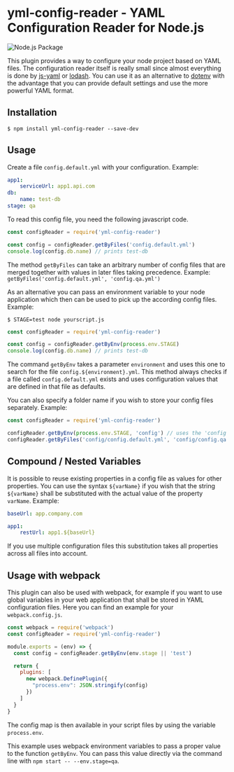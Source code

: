 # yml-config-reader - YAML Configuration Reader for Node.js

![Node.js Package](https://github.com/prof-schnitzel/yml-config-reader/workflows/Node.js%20Package/badge.svg)

This plugin provides a way to configure your node project based on YAML files. The configuration
reader itself is really small since almost everything is done by
[js-yaml](https://github.com/nodeca/js-yaml) or [lodash](https://github.com/lodash/lodash). You can
use it as an alternative to [dotenv](https://github.com/motdotla/dotenv) with the advantage that
you can provide default settings and use the more powerful YAML format.

## Installation

```
$ npm install yml-config-reader --save-dev
```

## Usage

Create a file `config.default.yml` with your configuration. Example:

```yaml
app1:
    serviceUrl: app1.api.com
db:
    name: test-db
stage: qa
```
To read this config file, you need the following javascript code.
```javascript
const configReader = require('yml-config-reader')

const config = configReader.getByFiles('config.default.yml')
console.log(config.db.name) // prints test-db
```
The method `getByFiles` can take an arbitrary number of config files that are merged together with
values in later files taking precedence.
Example: `getByFiles('config.default.yml', 'config.qa.yml')`

As an alternative you can pass an environment variable to your node application which then can be
used to pick up the according config files. Example:
```
$ STAGE=test node yourscript.js
```
```javascript
const configReader = require('yml-config-reader')

const config = configReader.getByEnv(process.env.STAGE)
console.log(config.db.name) // prints test-db
```
The command `getByEnv` takes a parameter `environment` and uses this one to search for the file
`config.${environment}.yml`. This method always checks if a file called `config.default.yml` exists
and uses configuration values that are defined in that file as defaults.

You can also specify a folder name if you wish to store your config files separately. Example:
```javascript
const configReader = require('yml-config-reader')

configReader.getByEnv(process.env.STAGE, 'config') // uses the 'config' folder
configReader.getByFiles('config/config.default.yml', 'config/config.qa.yml')
```

## Compound / Nested Variables

It is possible to reuse existing properties in a config file as values for other properties. You
can use the syntax `${varName}` if you wish that the string `${varName}` shall be substituted with
the actual value of the property `varName`.
Example:
```yaml
baseUrl: app.company.com

app1:
    restUrl: app1.${baseUrl}
```
If you use multiple configuration files this substitution takes all properties across all files into
account.

## Usage with webpack

This plugin can also be used with webpack, for example if you want to use global variables in
your web application that shall be stored in YAML configuration files. Here you can find an example
for your `webpack.config.js`.
```javascript
const webpack = require('webpack')
const configReader = require('yml-config-reader')

module.exports = (env) => {
  const config = configReader.getByEnv(env.stage || 'test')

  return {
    plugins: [
      new webpack.DefinePlugin({
        "process.env": JSON.stringify(config)
      })
    ]
  }
}
```
The config map is then available in your script files by using the variable `process.env`.

This example uses webpack environment variables to pass a proper value to the function `getByEnv`.
You can pass this value directly via the command line with `npm start -- --env.stage=qa`.
